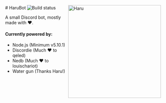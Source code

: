 <img align="right" src="http://i.imgur.com/ehraY6N.jpg" width="300" alt="Haru">
# HaruBot
<img src="https://api.travis-ci.org/AmeryKr/HaruBot.svg" alt="Build status">

A small Discord bot, mostly made with ♥.

#### Currently powered by:
+ Node.js (Minimum v5.10.1)
+ Discordie (Much ♥ to qeled)
+ Nedb (Much ♥ to louischariot)
+ Water gun (Thanks Haru!)
